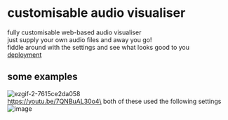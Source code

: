 # customisable audio visualiser
fully customisable web-based audio visualiser\
just supply your own audio files and away you go!\
fiddle around with the settings and see what looks good to you\
[deployment](https://elliotsemicolon.github.io/custom-visualiser/)

## some examples
![ezgif-2-7615ce2da058](https://user-images.githubusercontent.com/45922387/119244415-6dea5a00-bb68-11eb-8152-47dd370cb96a.gif)\
https://youtu.be/7QNBuAL30o4\
both of these used the following settings\
![image](https://user-images.githubusercontent.com/45922387/119244423-7cd10c80-bb68-11eb-9e3b-ef1165949cb2.png)

